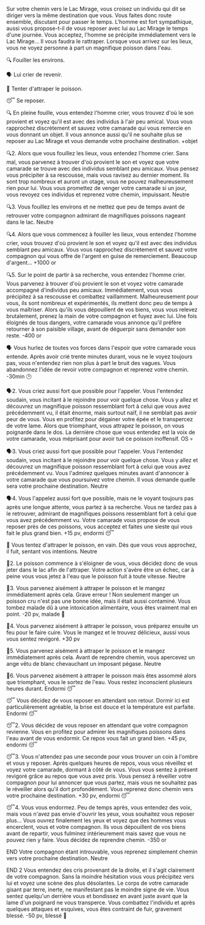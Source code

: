 Sur votre chemin vers le Lac Mirage, vous croisez un individu qui dit se diriger vers la même destination que vous. Vous faites donc route ensemble, discutant pour passer le temps. L'homme est fort sympathique, aussi vous propose-t-il de vous reposer avec lui au Lac Mirage le temps d'une journée. Vous acceptez, l'homme se précipite immédiatement vers le Lac Mirage... Il vous faudra le rattraper. Lorsque vous arrivez sur les lieux, vous ne voyez personne à part un magnifique poisson dans l'eau.

🔍 Fouiller les environs.

🗣️ Lui crier de revenir.

🎣 Tenter d'attraper le poisson.

😴 Se reposer.

🔍
En pleine fouille, vous entendez l'homme crier, vous trouvez d'où le son provient et voyez qu'il est avec des individus à l'air peu amical. Vous vous rapprochez discrètement et sauvez votre camarade qui vous remercie en vous donnant un objet. Il vous annonce aussi qu'il ne souhaite plus se reposer au Lac Mirage et vous demande votre prochaine destination.
+objet

🔍2.
Alors que vous fouillez les lieux, vous entendez l'homme crier. Sans mal, vous parvenez à trouver d'où provient le son et voyez que votre camarade se trouve avec des individus semblant peu amicaux. Vous pensez vous précipiter à sa rescousse, mais vous ravisez au dernier moment. Ils sont trop nombreux et auront un otage, vous ne pouvez malheureusement rien pour lui. Vous vous promettez de venger votre camarade si un jour, vous revoyez ces individus et reprenez votre chemin, impuissant.
Neutre

🔍3.
Vous fouillez les environs et ne mettez que peu de temps avant de retrouver votre compagnon admirant de magnifiques poissons nageant dans le lac.
Neutre

🔍4.
Alors que vous commencez à fouiller les lieux, vous entendez l'homme crier, vous trouvez d'où provient le son et voyez qu'il est avec des individus semblant peu amicaux. Vous vous rapprochez discrètement et sauvez votre compagnon qui vous offre de l'argent en guise de remerciement. Beaucoup d'argent...
+1000 or

🔍5.
Sur le point de partir à sa recherche, vous entendez l'homme crier. Vous parvenez à trouver d'où provient le son et voyez votre camarade accompagné d'individus peu amicaux. Immédiatement, vous vous précipitez à sa rescousse et combattez vaillamment. Malheureusement pour vous, ils sont nombreux et expérimentés, ils mettent donc peu de temps à vous maîtriser. Alors qu'ils vous dépouillent de vos biens, vous vous relevez brutalement, prenez la main de votre compagnon et fuyez avec lui. Une fois éloignés de tous dangers, votre camarade vous annonce qu'il préfère retourner à son paisible village, avant de déguerpir sans demander son reste.
-400 or

🗣️
Vous hurlez de toutes vos forces dans l'espoir que votre camarade vous entende. Après avoir crié trente minutes durant, vous ne le voyez toujours pas, vous n'entendez rien non plus à part le bruit des vagues. Vous abandonnez l'idée de revoir votre compagnon et reprenez votre chemin.
-30min 🕑

🗣️2.
Vous criez aussi fort que possible pour l'appeler. Vous l'entendez soudain, vous incitant à le rejoindre pour voir quelque chose. Vous y allez et découvrez un magnifique poisson ressemblant fort à celui que vous avez précédemment vu, il était énorme, mais surtout naïf, il ne semblait pas avoir peur de vous. Vous en profitez pour dégainer votre épée et le transpercez de votre lame. Alors que triomphant, vous attrapez le poisson, on vous poignarde dans le dos. La dernière chose que vous entendez est la voix de votre camarade, vous méprisant pour avoir tué ce poisson inoffensif.
OS 💀

🗣️3.
Vous criez aussi fort que possible pour l'appeler. Vous l'entendez soudain, vous incitant à le rejoindre pour voir quelque chose. Vous y allez et découvrez un magnifique poisson ressemblant fort à celui que vous avez précédemment vu. Vous l'admirez quelques minutes avant d'annoncer à votre camarade que vous poursuivez votre chemin. Il vous demande quelle sera votre prochaine destination.
Neutre

🗣️4.
Vous l'appelez aussi fort que possible, mais ne le voyant toujours pas après une longue attente, vous partez à sa recherche. Vous ne tardez pas à le retrouver, admirant de magnifiques poissons ressemblant fort à celui que vous avez précédemment vu. Votre camarade vous propose de vous reposer près de ces poissons, vous acceptez et faites une sieste qui vous fait le plus grand bien.
+15 pv, endormi 😴

🎣
Vous tentez d'attraper le poisson, en vain. Dès que vous vous approchez, il fuit, sentant vos intentions.
Neutre

🎣2.
Le poisson commence à s'éloigner de vous, vous décidez donc de vous jeter dans le lac afin de l'attraper. Votre action s'avère être un échec, car à peine vous vous jetez à l'eau que le poisson fuit à toute vitesse.
Neutre

🎣3.
Vous parvenez aisément à attraper le poisson et le mangez immédiatement après cela. Grave erreur ! Non seulement manger un poisson cru n'est pas une bonne idée, mais il était aussi contaminé. Vous tombez malade dû à une intoxication alimentaire, vous êtes vraiment mal en point.
-20 pv, malade 🤢

🎣4.
Vous parvenez aisément à attraper le poisson, vous préparez ensuite un feu pour le faire cuire. Vous le mangez et le trouvez délicieux, aussi vous vous sentez revigoré.
+30 pv

🎣5.
Vous parvenez aisément à attraper le poisson et le mangez immédiatement après cela. Avant de reprendre chemin, vous apercevez un ange vêtu de blanc chevauchant un imposant pégase.
Neutre

🎣6.
Vous parvenez aisément à attraper le poisson mais êtes assommé alors que triomphant, vous le sortez de l'eau. Vous restez inconscient plusieurs heures durant.
Endormi 😴

😴
Vous décidez de vous reposer en attendant son retour. Dormir ici est particulièrement agréable, la brise est douce et la température est parfaite.
Endormi 😴

😴2.
Vous décidez de vous reposer en attendant que votre compagnon revienne. Vous en profitez pour admirer les magnifiques poissons dans l'eau avant de vous endormir. Ce repos vous fait un grand bien.
+45 pv, endormi 😴

😴3.
Vous n'attendez pas une seconde pour vous trouver un coin à l'ombre et vous y reposer. Après quelques heures de repos, vous vous réveillez et voyez votre camarade, dormant à côté de vous. Vous vous sentez à présent revigoré grâce au repos que vous avez pris. Vous pensez à réveiller votre compagnon pour lui annoncer que vous partez, mais vous ne souhaitez pas le réveiller alors qu'il dort profondément. Vous reprenez donc chemin vers votre prochaine destination.
+30 pv, endormi 😴

😴4.
Vous vous endormez. Peu de temps après, vous entendez des voix, mais vous n'avez pas envie d'ouvrir les yeux, vous souhaitez vous reposer plus... Vous ouvrez finalement les yeux et voyez que des hommes vous encerclent, vous et votre compagnon. Ils vous dépouillent de vos biens avant de repartir, vous fulminez intérieurement mais savez que vous ne pouvez rien y faire. Vous décidez de reprendre chemin.
-350 or

END
Votre compagnon étant introuvable, vous reprenez simplement chemin vers votre prochaine destination.
Neutre

END 2 
Vous entendez des cris provenant de la droite, et il s'agit clairement de votre compagnon. Sans la moindre hésitation vous vous précipitez vers lui et voyez une scène des plus désolantes. Le corps de votre camarade gisant par terre, inerte, ne manifestant pas le moindre signe de vie. Vous sentez quelqu'un derrière vous et bondissez en avant juste avant que la lame d'un poignard ne vous transperce. Vous combattez l'individu et après quelques attaques et esquives, vous êtes contraint de fuir, gravement blessé.
-50 pv, blessé 🤕
